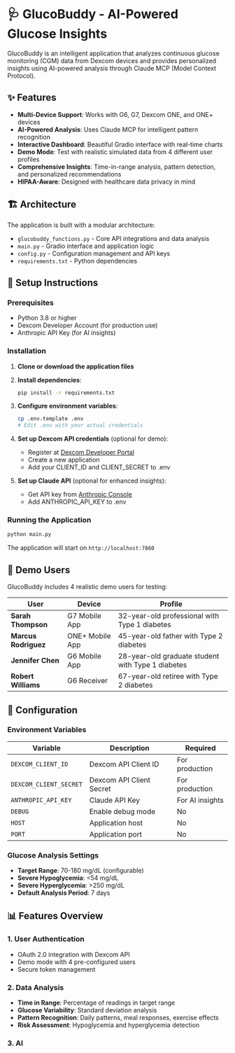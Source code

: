 # 🩺 GlucoBuddy - AI-Powered Glucose Insights

GlucoBuddy is an intelligent application that analyzes continuous glucose monitoring (CGM) data from Dexcom devices and provides personalized insights using AI-powered analysis through Claude MCP (Model Context Protocol).

## ✨ Features

- **Multi-Device Support**: Works with G6, G7, Dexcom ONE, and ONE+ devices
- **AI-Powered Analysis**: Uses Claude MCP for intelligent pattern recognition
- **Interactive Dashboard**: Beautiful Gradio interface with real-time charts
- **Demo Mode**: Test with realistic simulated data from 4 different user profiles
- **Comprehensive Insights**: Time-in-range analysis, pattern detection, and personalized recommendations
- **HIPAA-Aware**: Designed with healthcare data privacy in mind

## 🏗️ Architecture

The application is built with a modular architecture:

- `glucobuddy_functions.py` - Core API integrations and data analysis
- `main.py` - Gradio interface and application logic
- `config.py` - Configuration management and API keys
- `requirements.txt` - Python dependencies

## 🚀 Setup Instructions

### Prerequisites

- Python 3.8 or higher
- Dexcom Developer Account (for production use)
- Anthropic API Key (for AI insights)

### Installation

1. **Clone or download the application files**

2. **Install dependencies**:
   ```bash
   pip install -r requirements.txt
   ```

3. **Configure environment variables**:
   ```bash
   cp .env.template .env
   # Edit .env with your actual credentials
   ```

4. **Set up Dexcom API credentials** (optional for demo):
   - Register at [Dexcom Developer Portal](https://developer.dexcom.com)
   - Create a new application
   - Add your CLIENT_ID and CLIENT_SECRET to .env

5. **Set up Claude API** (optional for enhanced insights):
   - Get API key from [Anthropic Console](https://console.anthropic.com)
   - Add ANTHROPIC_API_KEY to .env

### Running the Application

```bash
python main.py
```

The application will start on `http://localhost:7860`

## 👥 Demo Users

GlucoBuddy includes 4 realistic demo users for testing:

| User | Device | Profile |
|------|--------|---------|
| **Sarah Thompson** | G7 Mobile App | 32-year-old professional with Type 1 diabetes |
| **Marcus Rodriguez** | ONE+ Mobile App | 45-year-old father with Type 2 diabetes |
| **Jennifer Chen** | G6 Mobile App | 28-year-old graduate student with Type 1 diabetes |
| **Robert Williams** | G6 Receiver | 67-year-old retiree with Type 2 diabetes |

## 🔧 Configuration

### Environment Variables

| Variable | Description | Required |
|----------|-------------|----------|
| `DEXCOM_CLIENT_ID` | Dexcom API Client ID | For production |
| `DEXCOM_CLIENT_SECRET` | Dexcom API Client Secret | For production |
| `ANTHROPIC_API_KEY` | Claude API Key | For AI insights |
| `DEBUG` | Enable debug mode | No |
| `HOST` | Application host | No |
| `PORT` | Application port | No |

### Glucose Analysis Settings

- **Target Range**: 70-180 mg/dL (configurable)
- **Severe Hypoglycemia**: <54 mg/dL
- **Severe Hyperglycemia**: >250 mg/dL
- **Default Analysis Period**: 7 days

## 📊 Features Overview

### 1. User Authentication
- OAuth 2.0 integration with Dexcom API
- Demo mode with 4 pre-configured users
- Secure token management

### 2. Data Analysis
- **Time in Range**: Percentage of readings in target range
- **Glucose Variability**: Standard deviation analysis
- **Pattern Recognition**: Daily patterns, meal responses, exercise effects
- **Risk Assessment**: Hypoglycemia and hyperglycemia detection

### 3. AI
